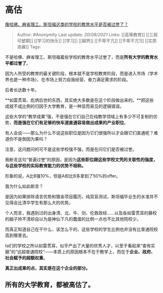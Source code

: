 # 高估
[像哈佛、麻省理工、斯坦福这类的学校的教育水平是否被过誉了？](https://www.zhihu.com/question/358250805/answer/2064873323)

> Author: #Anonymity 
Last update: *20/08/2021* 
Links: [[高等教育]] [[三观可塑期]] [[学习的快乐]] [[学习]] [[越界]] [[不卑不亢]] [[不卑不亢1]] [[实质进展]]
Tags:  
  
不是哈佛、麻省理工、斯坦福着些学校的教育水平过誉了，而是**所有大学的教育水平都过誉了**。

因为人所受的教育的最关键阶段，根本就不是学校教育阶段，而是进入市场（学术界也是一种市场）、在市场上努力自我经营、奋力满足需求的阶段。

后者长达数十年。

**如雷贯耳、彪炳后世的东西，其实绝大多数是在这个阶段做出来的。**把这些成就不成比例的归因于大学教育，是一种显而易见的逻辑错误。

这些大学的“教学成果”强，不是强在它们自己在纯教学领域上有多少不可复制的优势，**而是强在它们有足够的快车道直通容易做出成果的产业职位**。

有人会说——那么为什么不说这些职位是因为它们很强所以才会跟它们直通呢？难道你不是倒因为果吗？

注意，这问题问的可不是这些学校强不强，而是在问它们是否被过誉。

我断言这句“普遍过誉”的原因，是因为**这些职位跟这些学校文凭的关联性的强度，与这些学校的实际教育能力的优势不相称。**

形象的说，A比B强10%，但是A却比B多拿到了50%的offer。

我为什么如此断言？

是因为如果排除语言优势和镀金项目履历，纯双盲测试，斯坦福毕业生的水准并不见得会比清华学生有那么大的优势。

个人而言，我遇到过的出身清、北、牛、剑、伦敦政经……以及各如雷贯耳的藤校的脑子拎不清却自以为是神仙下凡的蠢蛋的比例一点也不比其他院校少。

而真正知道自己在干什么、该怎么干的，这些学校的学生比例也并没有比普通院校高到哪里去。

ta们的学校之所以如雷贯耳，似乎产出了大量的优秀人才，以至于看起来“查有实据”的“远超普通院校”——本质上的原因根本不在于教学上，而在于**企业、政府、社会赋予的超额权重**。

**真正出成果的点，其实是在这个企业的部分。**

## **所有的大学教育，都被高估了。**
